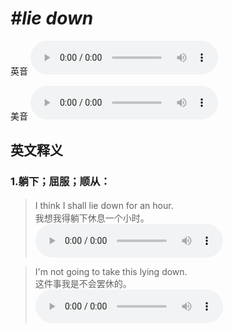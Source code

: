 # ***\#lie down*** 
英音
<audio src="./media/lie down1.aac" controls="controls"></audio>

美音
<audio src="./media/lie down2.aac" controls="controls"></audio>



  

英文释义
---
### 1.**躺下；屈服；顺从：**  

 > I think I shall lie down for an hour. 　  
 > 我想我得躺下休息一个小时。    
<audio src="./media/lie1-11.aac" controls="controls"></audio>

 > I'm not going to take this lying down.  
 > 这件事我是不会罢休的。    
<audio src="./media/lie1-12.aac" controls="controls"></audio>


